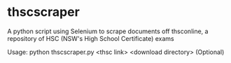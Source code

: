# thscscraper
A python script using Selenium to scrape documents off thsconline, a repository of HSC (NSW's High School Certificate) exams

Usage: python thscscraper.py \<thsc link\> \<download directory\> (Optional)


